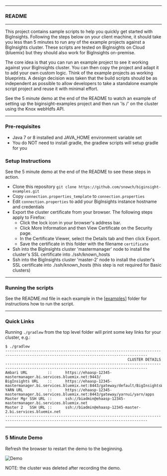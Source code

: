 *********************************************************************
### README
*********************************************************************

This project contains sample scripts  to help you quickly get started with BigInsights. Following the steps below on your client machine, it should take you less than 5 minutes to run any of the example projects against a BigInsights cluster. These scripts are tested on BigInsights on Cloud (bluemix) but they should also work for BigInsights on-premise.

The core idea is that you can run an example project to see it working against your BigInsights cluster. You can then copy the project and adapt it to add your own custom logic.  Think of the example projects as working blueprints.  A design decision was taken that the build scripts should be as independent as possible to allow developers to take a standalone example script project and reuse it with minimal effort.

See the 5 minute demo at the end of the README to watch an example of setting up the biginsight-examples project and then run 'ls /' on the cluster using the Knox webHdfs API.

*********************************************************************

### Pre-requisites

- Java 7 or 8 installed and JAVA_HOME environment variable set
- You do NOT need to install gradle, the gradlew scripts will setup gradle for you


### Setup Instructions

See the 5 minute demo at the end of the README to see these steps in action.

- Clone this repository `git clone https://github.com/snowch/biginsight-examples.git`
- Copy `connection.properties_template` to `connection.properties`
- Edit `connection.properties` to add your BigInsights instance hostname and credentials
- Export the cluster certificate from your browser. The following steps apply to Firefox:
  - Click the lock icon in your browser's address bar.
  - Click More Information and then View Certificate on the Security page.
  - In the Certificate Viewer, select the Details tab and then click Export.
  - Save the certificate in this folder with the filename `certificate`
- Ssh into the BigInsights cluster 'mastermanager' node to install the cluster's SSL certificate into ./ssh/known_hosts
- Ssh into the BigInsights cluster 'master-2' node to install the cluster's SSL certificate into ./ssh/known_hosts (this step is not required for Basic clusters)

*********************************************************************
### Running the scripts

See the README.md file in each example in the [[examples](examples)] folder for instructions how to run the script.
*********************************************************************

### Quick Links

Running `./gradlew` from the top level folder will print some key links for your cluster, e.g.:

```
$ ./gradlew
--------------------------------------------------------------------------------------------------------------------------------------
                                                       CLUSTER DETAILS
--------------------------------------------------------------------------------------------------------------------------------------
Ambari URL         ::      https://ehaasp-12345-mastermanager.bi.services.bluemix.net:9443/
BigInsights URL    ::      https://ehaasp-12345-mastermanager.bi.services.bluemix.net:8443/gateway/default/BigInsightsWeb/index.html
YARN URL           ::      https://ehaasp-12345-mastermanager.bi.services.bluemix.net:8443/gateway/yarnui/yarn/apps
Master Mgr SSH URL ::      ssh://biadmin@ehaasp-12345-mastermanager.bi.services.bluemix.net
Master 2   SSH URL ::      ssh://biadmin@ehaasp-12345-master-2.bi.services.bluemix.net
--------------------------------------------------------------------------------------------------------------------------------------
```

*********************************************************************

### 5 Minute Demo

Refresh the browser to restart the demo to the beginning.

![Demo](./Overview.gif)

NOTE: the cluster was deleted after recording the demo.

